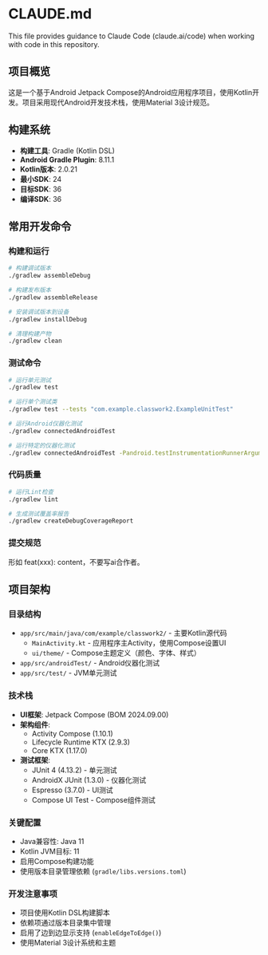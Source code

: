 # CLAUDE.md

This file provides guidance to Claude Code (claude.ai/code) when working with code in this repository.

## 项目概览

这是一个基于Android Jetpack Compose的Android应用程序项目，使用Kotlin开发。项目采用现代Android开发技术栈，使用Material 3设计规范。

## 构建系统

- **构建工具**: Gradle (Kotlin DSL)
- **Android Gradle Plugin**: 8.11.1
- **Kotlin版本**: 2.0.21
- **最小SDK**: 24
- **目标SDK**: 36
- **编译SDK**: 36

## 常用开发命令

### 构建和运行
```bash
# 构建调试版本
./gradlew assembleDebug

# 构建发布版本
./gradlew assembleRelease

# 安装调试版本到设备
./gradlew installDebug

# 清理构建产物
./gradlew clean
```

### 测试命令
```bash
# 运行单元测试
./gradlew test

# 运行单个测试类
./gradlew test --tests "com.example.classwork2.ExampleUnitTest"

# 运行Android仪器化测试
./gradlew connectedAndroidTest

# 运行特定的仪器化测试
./gradlew connectedAndroidTest -Pandroid.testInstrumentationRunnerArguments.class=com.example.classwork2.ExampleInstrumentedTest
```

### 代码质量
```bash
# 运行Lint检查
./gradlew lint

# 生成测试覆盖率报告
./gradlew createDebugCoverageReport
```

### 提交规范
形如 feat(xxx): content，不要写ai合作者。

## 项目架构

### 目录结构
- `app/src/main/java/com/example/classwork2/` - 主要Kotlin源代码
  - `MainActivity.kt` - 应用程序主Activity，使用Compose设置UI
  - `ui/theme/` - Compose主题定义（颜色、字体、样式）
- `app/src/androidTest/` - Android仪器化测试
- `app/src/test/` - JVM单元测试

### 技术栈
- **UI框架**: Jetpack Compose (BOM 2024.09.00)
- **架构组件**: 
  - Activity Compose (1.10.1)
  - Lifecycle Runtime KTX (2.9.3)
  - Core KTX (1.17.0)
- **测试框架**:
  - JUnit 4 (4.13.2) - 单元测试
  - AndroidX JUnit (1.3.0) - 仪器化测试
  - Espresso (3.7.0) - UI测试
  - Compose UI Test - Compose组件测试

### 关键配置
- Java兼容性: Java 11
- Kotlin JVM目标: 11
- 启用Compose构建功能
- 使用版本目录管理依赖 (`gradle/libs.versions.toml`)

### 开发注意事项
- 项目使用Kotlin DSL构建脚本
- 依赖项通过版本目录集中管理
- 启用了边到边显示支持 (`enableEdgeToEdge()`)
- 使用Material 3设计系统和主题
